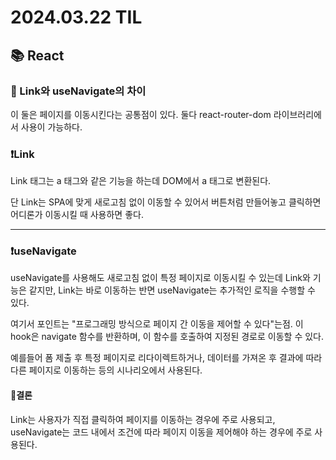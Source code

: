# 2024.03.22 TIL

## 📚 React

### 🚨 Link와 useNavigate의 차이

이 둘은 페이지를 이동시킨다는 공통점이 있다. 둘다 react-router-dom 라이브러리에서 사용이 가능하다.

### ❗️Link

Link 태그는 a 태그와 같은 기능을 하는데 DOM에서 a 태그로 변환된다.

단 Link는 SPA에 맞게 새로고침 없이 이동할 수 있어서 버튼처럼 만들어놓고 클릭하면 어디론가 이동시킬 때 사용하면 좋다.

---

### ❗️useNavigate

useNavigate를 사용해도 새로고침 없이 특정 페이지로 이동시킬 수 있는데 Link와 기능은 같지만, Link는 바로 이동하는 반면 useNavigate는 추가적인 로직을 수행할 수 있다.

여기서 포인트는 "프로그래밍 방식으로 페이지 간 이동을 제어할 수 있다"는점. 이 hook은 navigate 함수를 반환하며, 이 함수를 호출하여 지정된 경로로 이동할 수 있다.

예를들어 폼 제출 후 특정 페이지로 리다이렉트하거나, 데이터를 가져온 후 결과에 따라 다른 페이지로 이동하는 등의 시나리오에서 사용된다.

#### 📌결론

Link는 사용자가 직접 클릭하여 페이지를 이동하는 경우에 주로 사용되고, useNavigate는 코드 내에서 조건에 따라 페이지 이동을 제어해야 하는 경우에 주로 사용된다.
